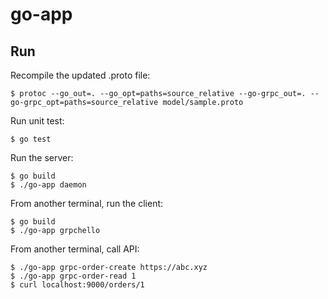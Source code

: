 # go-app

## Run

Recompile the updated .proto file:
```console
$ protoc --go_out=. --go_opt=paths=source_relative --go-grpc_out=. --go-grpc_opt=paths=source_relative model/sample.proto
```

Run unit test:
```console
$ go test
```

Run the server:
```console
$ go build
$ ./go-app daemon
```

From another terminal, run the client:
```console
$ go build
$ ./go-app grpchello
```

From another terminal, call API:
```console
$ ./go-app grpc-order-create https://abc.xyz
$ ./go-app grpc-order-read 1
$ curl localhost:9000/orders/1
```
